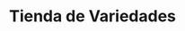 ---
title: "Tienda de Variedades"
url: /ciudad-satelite/tienda-de-variedades-calle-daniel-bracamonte/
shop: Lebensmittel
---